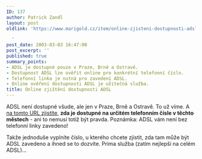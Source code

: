 ```yaml
---
ID: 137
author: Patrick Zandl
layout: post
oldlink: 'https://www.marigold.cz/item/online-zjisteni-dostupnosti-adsl

  '
post_date: 2003-03-03 16:47:00
post_excerpt: ''
published: true
summary_points:
- ADSL je dostupné pouze v Praze, Brně a Ostravě.
- Dostupnost ADSL lze ověřit online pro konkrétní telefonní číslo.
- Telefonní linka je nutná pro zavedení ADSL.
- Online ověření dostupnosti ADSL je užitečná služba.
title: Online zjištění dostupnosti ADSL
---
```


<p>
ADSL není dostupné všude, ale jen v Praze, Brně a Ostravě. To už víme. A <A href="http://cweb.core.telecom.cz:9001/ADSLReg/checkDSLAM.htm" target=_blank>na tomto URL zjistíte</A>, <STRONG>zda je dostupné na určitém telefonním čísle v těchto městech</STRONG> - ani to nemusí totiž být pravda. Poznámka: ADSL vám není bez telefonní linky zavedeno!</p>

<p>
Takže jednoduše vyplníte číslo, u kterého chcete zjistit, zda tam může být ADSL zavedeno a ihned se to dozvíte. Prima služba (zatím nejlepší na celém ADSL)...</p>